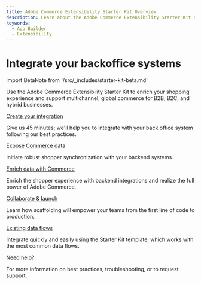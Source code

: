 ```yaml
---
title: Adobe Commerce Extensibility Starter Kit Overview
description: Learn about the Adobe Commerce Extensibility Starter Kit and how you can use it to jump start your App Builder developer journey.
keywords:
  - App Builder
  - Extensibility
---
```


# Integrate your backoffice systems

import BetaNote from '/src/_includes/starter-kit-beta.md'

<BetaNote />

Use the Adobe Commerce Extensibility Starter Kit to enrich your shopping experience and support multichannel, global commerce for B2B, B2C, and hybrid businesses.

<DiscoverBlock slots="link, text"/>

[Create your integration](./create-integration.md)

Give us 45 minutes; we'll help you to integrate with your back office system following our best practices.

<DiscoverBlock slots="link, text"/>

[Expose Commerce data](./send-data.md)

Initiate robust shopper synchronization with your backend systems.

<DiscoverBlock slots="link, text"/>

[Enrich data with Commerce](./receive-data.md)

Enrich the shopper experience with backend integrations and realize the full power of Adobe Commerce.

<DiscoverBlock slots="link, text"/>

[Collaborate & launch](./best-practices.md)

Learn how scaffolding will empower your teams from the first line of code to production.

<DiscoverBlock slots="link, text"/>

[Existing data flows](./products.md)

Integrate quickly and easily using the Starter Kit template, which works with the most common data flows.

<DiscoverBlock slots="link, text"/>

[Need help?](./contact-us.md)

For more information on best practices, troubleshooting, or to request support.

